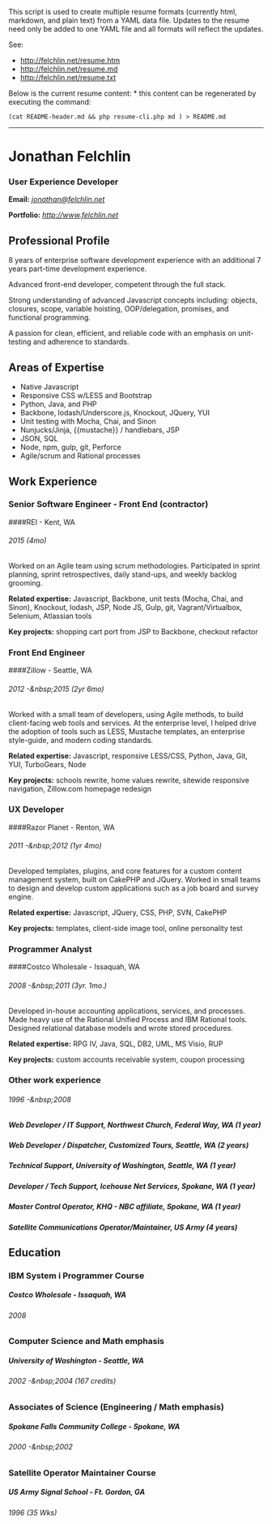 This script is used to create multiple resume formats (currently html, markdown, and plain text) from a YAML data file. Updates to the resume
need only be added to one YAML file and all formats will reflect the updates.

See:
  * http://felchlin.net/resume.htm
  * http://felchlin.net/resume.md
  * http://felchlin.net/resume.txt

Below is the current resume content:
    * this content can be regenerated by executing the command:

    (cat README-header.md && php resume-cli.php md ) > README.md

---

# Jonathan Felchlin
### User Experience Developer
**Email:** *jonathan@felchlin.net*

**Portfolio:** *http://www.felchlin.net*


## Professional Profile
8 years of enterprise software development experience with an additional 7 years part-time development experience.

Advanced front-end developer, competent through the full stack.

Strong understanding of advanced Javascript concepts including: objects, closures, scope, variable hoisting, OOP/delegation, promises, and functional programming.

A passion for clean, efficient, and reliable code with an emphasis on unit-testing and adherence to standards.



## Areas of Expertise
* Native Javascript
* Responsive CSS w/LESS and Bootstrap
* Python, Java, and PHP
* Backbone, lodash/Underscore.js, Knockout, JQuery, YUI
* Unit testing with Mocha, Chai, and Sinon
* Nunjucks/Jinja, {{mustache}} / handlebars, JSP
* JSON, SQL
* Node, npm, gulp, git, Perforce
* Agile/scrum and Rational processes


## Work Experience


### Senior Software Engineer - Front End (contractor)
####REI - Kent, WA
###### *2015 (4mo)*

Worked on an Agile team using scrum methodologies. Participated in sprint planning, sprint retrospectives, daily stand-ups, and weekly backlog grooming.

**Related expertise:** Javascript, Backbone, unit tests (Mocha, Chai, and Sinon), Knockout, lodash, JSP, Node JS, Gulp, git, Vagrant/Virtualbox, Selenium, Atlassian tools

**Key projects:** shopping cart port from JSP to Backbone, checkout refactor


### Front End Engineer
####Zillow - Seattle, WA
###### *2012 -&amp;nbsp;2015 (2yr 6mo)*

Worked with a small team of developers, using Agile methods, to build client-facing web tools and services. At the enterprise level, I helped drive the adoption of tools such as LESS, Mustache templates, an enterprise style-guide, and modern coding standards.

**Related expertise:** Javascript, responsive LESS/CSS, Python, Java, Git, YUI, TurboGears, Node

**Key projects:** schools rewrite, home values rewrite, sitewide responsive navigation, Zillow.com homepage redesign


### UX Developer
####Razor Planet - Renton, WA
###### *2011 -&amp;nbsp;2012 (1yr 4mo)*

Developed templates, plugins, and core features for a custom content management system, built on CakePHP and JQuery. Worked in small teams to design and develop custom applications such as a job board and survey engine.

**Related expertise:** Javascript, JQuery, CSS, PHP, SVN, CakePHP

**Key projects:** templates, client-side image tool, online personality test


### Programmer Analyst
####Costco Wholesale - Issaquah, WA
###### *2008 -&amp;nbsp;2011 (3yr. 1mo.)*

Developed in-house accounting applications, services, and processes. Made heavy use of the Rational Unified Process and IBM Rational tools. Designed relational database models and wrote stored procedures.

**Related expertise:** RPG IV, Java, SQL, DB2, UML, MS Visio, RUP

**Key projects:** custom accounts receivable system, coupon processing


### Other work experience
###### *1996 -&amp;nbsp;2008*
##### Web Developer / IT Support, Northwest Church, Federal Way, WA (1 year)
##### Web Developer / Dispatcher, Customized Tours, Seattle, WA (2 years)
##### Technical Support, University of Washington, Seattle, WA (1 year)
##### Developer / Tech Support, Icehouse Net Services, Spokane, WA (1 year)
##### Master Control Operator, KHQ - NBC affiliate, Spokane, WA (1 year)
##### Satellite Communications Operator/Maintainer, US Army (4 years)


## Education


### IBM System i Programmer Course
##### Costco Wholesale - Issaquah, WA
###### *2008*


### Computer Science and Math emphasis
##### University of Washington - Seattle, WA
###### *2002 -&amp;nbsp;2004 (167 credits)*


### Associates of Science (Engineering / Math emphasis)
##### Spokane Falls Community College - Spokane, WA
###### *2000 -&amp;nbsp;2002*


### Satellite Operator Maintainer Course
##### US Army Signal School - Ft. Gordon, GA
###### *1996 (35 Wks)*


